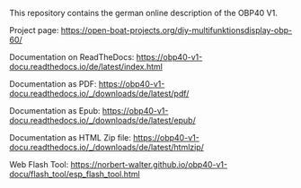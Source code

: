 This repository contains the german online description of the OBP40 V1.

Project page: https://open-boat-projects.org/diy-multifunktionsdisplay-obp-60/

Documentation on ReadTheDocs: https://obp40-v1-docu.readthedocs.io/de/latest/index.html

Documentation as PDF: https://obp40-v1-docu.readthedocs.io/_/downloads/de/latest/pdf/

Documentation as Epub: https://obp40-v1-docu.readthedocs.io/_/downloads/de/latest/epub/

Documentation as HTML Zip file: https://obp40-v1-docu.readthedocs.io/_/downloads/de/latest/htmlzip/

Web Flash Tool: https://norbert-walter.github.io/obp40-v1-docu/flash_tool/esp_flash_tool.html
